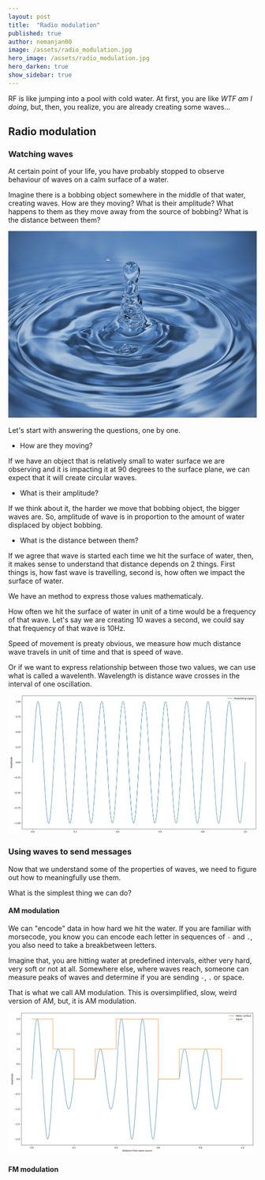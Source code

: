 ```yaml
---
layout: post
title:  "Radio modulation"
published: true
author: nemanjan00
image: /assets/radio_modulation.jpg
hero_image: /assets/radio_modulation.jpg
hero_darken: true
show_sidebar: true
---
```


RF is like jumping into a pool with cold water. At first, you are like *WTF am I doing*, but, then, you realize, you are already creating some waves... 

## Radio modulation

### Watching waves

At certain point of your life, you have probably stopped to observe behaviour of waves on a calm surface of a water. 

Imagine there is a bobbing object somewhere in the middle of that water, creating waves. How are they moving? What is their amplitude? What happens to them as they move away from the source of bobbing? What is the distance between them?

![Photo of an ripple in water](/assets/ripple.jpg)

Let's start with answering the questions, one by one.

* How are they moving?

If we have an object that is relatively small to water surface we are observing and it is impacting it at 90 degrees to the surface plane, we can expect that it will create circular waves.

* What is their amplitude?

If we think about it, the harder we move that bobbing object, the bigger waves are. So, amplitude of wave is in proportion to the amount of water displaced by object bobbing.

* What is the distance between them?

If we agree that wave is started each time we hit the surface of water, then, it makes sense to understand that distance depends on 2 things. First things is, how fast wave is travelling, second is, how often we impact the surface of water.

We have an method to express those values mathematicaly. 

How often we hit the surface of water in unit of a time would be a frequency of that wave. Let's say we are creating 10 waves a second, we could say that frequency of that wave is 10Hz.

Speed of movement is preaty obvious, we measure how much distance wave travels in unit of time and that is speed of wave.

Or if we want to express relationship between those two values, we can use what is called a wavelenth. Wavelength is distance wave crosses in the interval of one oscillation.

![](/assets/water_surface.png)

### Using waves to send messages

Now that we understand some of the properties of waves, we need to figure out how to meaningfully use them. 

What is the simplest thing we can do? 

#### AM modulation

We can "encode" data in how hard we hit the water. If you are familiar with morsecode, you know you can encode each letter in sequences of `-` and `.`, you also need to take a breakbetween letters. 

Imagine that, you are hitting water at predefined intervals, either very hard, very soft or not at all. Somewhere else, where waves reach, someone can measure peaks of waves and determine if you are sending `-`, `.` or space. 

That is what we call AM modulation. This is oversimplified, slow, weird version of AM, but, it is AM modulation.

![](/assets/morse_am.png)

#### FM modulation
